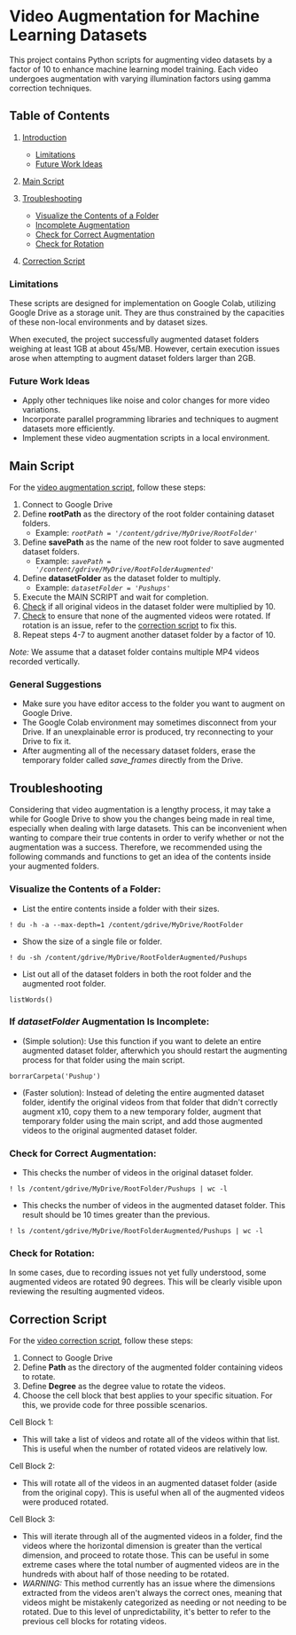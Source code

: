 # Video Augmentation for Machine Learning Datasets

This project contains Python scripts for augmenting video datasets by a factor of 10 to enhance machine learning model training. Each video undergoes augmentation with varying illumination factors using gamma correction techniques.

## Table of Contents
1. [Introduction](#video-augmentation-for-machine-learning-datasets)
   - [Limitations](#limitations)
   - [Future Work Ideas](#future-work-ideas)

2. [Main Script](#main-script)

3. [Troubleshooting](#troubleshooting)
   - [Visualize the Contents of a Folder](#visualize-the-contents-of-a-folder)
   - [Incomplete Augmentation](#if-datasetfolder-augmentation-is-incomplete)
   - [Check for Correct Augmentation](#check-for-correct-augmentation)
   - [Check for Rotation](#check-for-rotation)

4. [Correction Script](#correction-script)

### Limitations
These scripts are designed for implementation on Google Colab, utilizing Google Drive as a storage unit. They are thus constrained by the capacities of these non-local environments and by dataset sizes.

When executed, the project successfully augmented dataset folders weighing at least 1GB at about 45s/MB. However, certain execution issues arose when attempting to augment dataset folders larger than 2GB.

### Future Work Ideas
- Apply other techniques like noise and color changes for more video variations.
- Incorporate parallel programming libraries and techniques to augment datasets more efficiently.
- Implement these video augmentation scripts in a local environment.

## Main Script
For the [video augmentation script](scripts/video_augmentation.ipynb), follow these steps:

1. Connect to Google Drive
2. Define **rootPath** as the directory of the root folder containing dataset folders.
   - Example: *`rootPath = '/content/gdrive/MyDrive/RootFolder'`*
3. Define **savePath** as the name of the new root folder to save augmented dataset folders.
   - Example: *`savePath = '/content/gdrive/MyDrive/RootFolderAugmented'`*
4. Define **datasetFolder** as the dataset folder to multiply.
   - Example: *`datasetFolder = 'Pushups'`*
5. Execute the MAIN SCRIPT and wait for completion.
6. [Check](#check-for-correct-augmentation) if all original videos in the dataset folder were multiplied by 10.
7. [Check](#check-for-rotation) to ensure that none of the augmented videos were rotated. If rotation is an issue, refer to the [correction script](#correction-script) to fix this.
8. Repeat steps 4-7 to augment another dataset folder by a factor of 10.

*Note:* We assume that a dataset folder contains multiple MP4 videos recorded vertically.

### General Suggestions
* Make sure you have editor access to the folder you want to augment on Google Drive.
* The Google Colab environment may sometimes disconnect from your Drive. If an unexplainable error is produced, try reconnecting to your Drive to fix it.
* After augmenting all of the necessary dataset folders, erase the temporary folder called *save_frames* directly from the Drive.




## Troubleshooting
Considering that video augmentation is a lengthy process, it may take a while for Google Drive to show you the changes being made in real time, especially when dealing with large datasets.
This can be inconvenient when wanting to compare their true contents in order to verify whether or not the augmentation was a success. Therefore, we recommended using the following commands and functions to get an idea of the contents inside your augmented folders.

### Visualize the Contents of a Folder:

- List the entire contents inside a folder with their sizes.
```
! du -h -a --max-depth=1 /content/gdrive/MyDrive/RootFolder
```

- Show the size of a single file or folder.
```
! du -sh /content/gdrive/MyDrive/RootFolderAugmented/Pushups
```

- List out all of the dataset folders in both the root folder and the augmented root folder.
```
listWords()
```

### If *datasetFolder* Augmentation Is Incomplete:
- (Simple solution):
Use this function if you want to delete an entire augmented dataset folder, afterwhich you should restart the augmenting process for that folder using the main script.
```
borrarCarpeta('Pushup')
```
- (Faster solution): 
Instead of deleting the entire augmented dataset folder, identify the original videos from that folder that didn't correctly augment x10, copy them to a new temporary folder, augment that temporary folder using the main script, and add those augmented videos to the original augmented dataset folder.

### Check for Correct Augmentation:
- This checks the number of videos in the original dataset folder.
```
! ls /content/gdrive/MyDrive/RootFolder/Pushups | wc -l
```

- This checks the number of videos in the augmented dataset folder. This result should be 10 times greater than the previous.
```
! ls /content/gdrive/MyDrive/RootFolderAugmented/Pushups | wc -l
```

### Check for Rotation:
In some cases, due to recording issues not yet fully understood, some augmented videos are rotated 90 degrees. This will be clearly visible upon reviewing the resulting augmented videos.




## Correction Script
For the [video correction script](scripts/video_correction.ipynb), follow these steps:
1. Connect to Google Drive
2. Define **Path** as the directory of the augmented folder containing videos to rotate.
3. Define **Degree** as the degree value to rotate the videos.
4. Choose the cell block that best applies to your specific situation. For this, we provide code for three possible scenarios.

Cell Block 1:
   - This will take a list of videos and rotate all of the videos within that list. This is useful when the number of rotated videos are relatively low.

Cell Block 2:
   - This will rotate all of the videos in an augmented dataset folder (aside from the original copy). This is useful when all of the augmented videos were produced rotated.

Cell Block 3:
   - This will iterate through all of the augmented videos in a folder, find the videos where the horizontal dimension is greater than the vertical dimension, and proceed to rotate those. This can be useful in some extreme cases where the total number of augmented videos are in the hundreds with about half of those needing to be rotated.
   - *WARNING:* This method currently has an issue where the dimensions extracted from the videos aren't always the correct ones, meaning that videos might be mistakenly categorized as needing or not needing to be rotated. Due to this level of unpredictability, it's better to refer to the previous cell blocks for rotating videos. 
